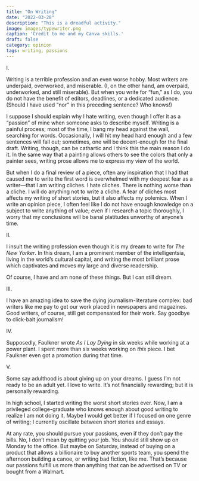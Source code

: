 ```yaml
---
title: "On Writing"
date: "2022-03-28"
description: "This is a dreadful activity."
image: images/typewriter.png
caption: 'Credit to me and my Canva skills.'
draft: false
category: opinion
tags: writing, passions
---
```


I.

Writing is a terrible profession and an even worse hobby. Most writers are underpaid, overworked, and miserable. (I, on the other hand, am overpaid, underworked, and still miserable).  But when you write for “fun,” as I do, you do not have the benefit of editors, deadlines, or a dedicated audience. (Should I have used “nor” in this preceding sentence? Who knows!)

I suppose I should explain why I hate writing, even though I offer it as a “passion” of mine when someone asks to describe myself. Writing is a painful process; most of the time, I bang my head against the wall, searching for words. Occasionally, I will hit my head hard enough and a few sentences will fall out; sometimes, one will be decent-enough for the final draft. Writing, though, can be cathartic and I think this the main reason I do it. In the same way that a painting allows others to see the colors that only a painter sees, writing prose allows me to express my view of the world.

But when I do a final review of a piece, often any inspiration that I had that caused me to write the first word is overwhelmed with my deepest fear as a writer—that I am writing cliches. I hate cliches. There is nothing worse than a cliche. I will do anything not to write a cliche.
A fear of cliches most affects my writing of short stories, but it also affects my polemics. When I write an opinion piece, I often feel like I do not have enough knowledge on a subject to write anything of value; even if I research a topic thoroughly, I worry that my conclusions will be banal platitudes unworthy of anyone’s time.

II.

I insult the writing profession even though it is my dream to write for *The New Yorker*. In this dream, I am a prominent member of the intelligentsia, living in the world’s cultural capital, and writing the most brilliant prose which captivates and moves my large and diverse readership. 

Of course, I have and am none of these things. But I can still dream.

III. 

I have an amazing idea to save the dying journalism-literature complex: bad writers like me pay to get our work placed in newspapers and magazines. Good writers, of course, still get compensated for their work. Say goodbye to click-bait journalism! 

IV. 

Supposedly, Faulkner wrote *As I Lay Dying* in six weeks while working at a power plant. I spent more than six weeks working on *this* piece. I bet Faulkner even got a promotion during that time.

V.

Some say adulthood is about giving up on your dreams. I guess I’m not ready to be an adult yet. I love to write. It’s not financially rewarding; but it is personally rewarding. 

In high school, I started writing the worst short stories ever. Now, I am a privileged college-graduate who knows enough about good writing to realize I am not doing it. Maybe I would get better if I focused on one genre of writing; I currently oscillate between short stories and essays.

At any rate, you should pursue your passions, even if they don’t pay the bills. No, I don’t mean by quitting your job. You should still show up on Monday to the office. But maybe on Saturday, instead of buying on a product that allows a billionaire to buy another sports team, you spend the afternoon building a canoe, or writing bad fiction, like me. That’s because our passions fulfill us more than anything that can be advertised on TV or bought from a Walmart. 


